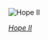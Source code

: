 
![Hope II](https://upload.wikimedia.org/wikipedia/commons/thumb/7/7c/Gustav_Klimt_-_Hope%2C_II_-_Google_Art_Project.jpg/600px-Gustav_Klimt_-_Hope%2C_II_-_Google_Art_Project.jpg)

*[Hope II](https://wikipedia.org/wiki/File:Gustav_Klimt_-_Hope,_II_-_Google_Art_Project.jpg)*
